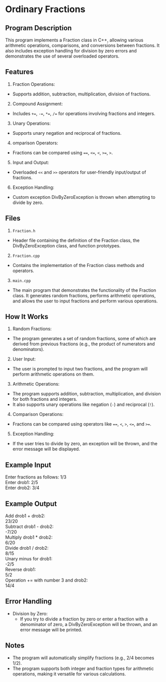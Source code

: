 # Ordinary Fractions

## Program Description
This program implements a Fraction class in C++, allowing various arithmetic operations, comparisons, and conversions between fractions. It also includes exception handling for division by zero errors and demonstrates the use of several overloaded operators.

## Features
1. Fraction Operations:
- Supports addition, subtraction, multiplication, division of fractions.
2. Compound Assignment:
- Includes `+=`, `-=`, `*=`, `/=` for operations involving fractions and integers.
3. Unary Operations:
- Supports unary negation and reciprocal of fractions.
4. omparison Operators:
- Fractions can be compared using `==`, `<=`, `<`, `>=`, `>`.
5. Input and Output:
- Overloaded `<<` and `>>` operators for user-friendly input/output of fractions.
6. Exception Handling:
- Custom exception DivByZeroException is thrown when attempting to divide by zero.

## Files
1. `Fraction.h`
- Header file containing the definition of the Fraction class, the DivByZeroException class, and function prototypes.
2. `Fraction.cpp`
- Contains the implementation of the Fraction class methods and operators.
3. `main.cpp`
- The main program that demonstrates the functionality of the Fraction class. It generates random fractions, performs arithmetic operations, and allows the user to input fractions and perform various operations.

## How It Works
1. Random Fractions:
- The program generates a set of random fractions, some of which are derived from previous fractions (e.g., the product of numerators and denominators).
2. User Input:
- The user is prompted to input two fractions, and the program will perform arithmetic operations on them.
3. Arithmetic Operations:
- The program supports addition, subtraction, multiplication, and division for both fractions and integers.
- It also supports unary operations like negation (`-`) and reciprocal (`!`).
4. Comparison Operations:
- Fractions can be compared using operators like `==`, `<`, `>`, `<=`, and `>=`.
5. Exception Handling:
- If the user tries to divide by zero, an exception will be thrown, and the error message will be displayed.

## Example Input
Enter fractions as follows: 1/3  
Enter drob1: 2/5  
Enter drob2: 3/4  

## Example Output
Add drob1 + drob2:  
23/20  
Subtract drob1 - drob2:  
-7/20  
Multiply drob1 * drob2:  
6/20  
Divide drob1 / drob2:  
8/15  
Unary minus for drob1:  
-2/5  
Reverse drob1:  
5/2  
Operation += with number 3 and drob2:  
14/4

## Error Handling
- Division by Zero:
  - If you try to divide a fraction by zero or enter a fraction with a denominator of zero, a DivByZeroException will be thrown, and an error message will be printed.

## Notes
- The program will automatically simplify fractions (e.g., 2/4 becomes 1/2).
- The program supports both integer and fraction types for arithmetic operations, making it versatile for various calculations.
